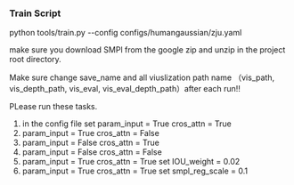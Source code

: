 ### Train Script

python tools/train.py --config configs/humangaussian/zju.yaml 

make sure you download SMPl from the google zip and unzip in the project root directory. 

Make sure change save_name and all viuslization path name （vis_path, vis_depth_path, vis_eval, vis_eval_depth_path）after each run!!

PLease run these tasks.

1. in the config file set param_input = True cros_attn = True
2. param_input = True cros_attn = False
3. param_input = False cros_attn = True
4. param_input = False cros_attn = False
5. param_input = True cros_attn = True set IOU_weight = 0.02
6. param_input = True cros_attn = True set smpl_reg_scale = 0.1

